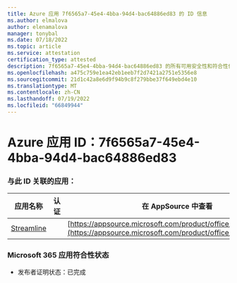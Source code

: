 ```yaml
---
title: Azure 应用 7f6565a7-45e4-4bba-94d4-bac64886ed83 的 ID 信息
ms.author: elmalova
author: elenamalova
manager: tonybal
ms.date: 07/18/2022
ms.topic: article
ms.service: attestation
certification_type: attested
description: 7f6565a7-45e4-4bba-94d4-bac64886ed83 的所有可用安全性和符合性信息信息。
ms.openlocfilehash: a475c759e1ea42eb1eeb7f2d7421a2751e5356e8
ms.sourcegitcommit: 21d1c42a8e6d9f94b9c8f279bbe37f649ebd4e10
ms.translationtype: MT
ms.contentlocale: zh-CN
ms.lasthandoff: 07/19/2022
ms.locfileid: "66849944"
---
```

# <a name="azure-app-id-7f6565a7-45e4-4bba-94d4-bac64886ed83"></a>Azure 应用 ID：7f6565a7-45e4-4bba-94d4-bac64886ed83


### <a name="apps-associated-with-this-id"></a>与此 ID 关联的应用：
| **应用名称** | **认证** | **在 AppSource 中查看** |
|--------------|---------------|-----------------------|
| [Streamline](../forward/WA200004100.md) |  | [https://appsource.microsoft.com/product/office/WA200004100](https://appsource.microsoft.com/product/office/WA200004100) |

### <a name="microsoft-365-app-compliance-status"></a>Microsoft 365 应用符合性状态
- 发布者证明状态：已完成
